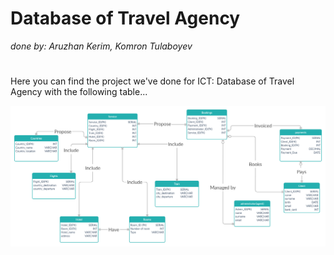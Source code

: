 # Database of Travel Agency 
*done by: Aruzhan Kerim, Komron Tulaboyev*
#

Here you can find the project we've done for ICT: Database of Travel Agency with the following table...

![](TRAVEL%20AGENCY%20(1).jpg)
